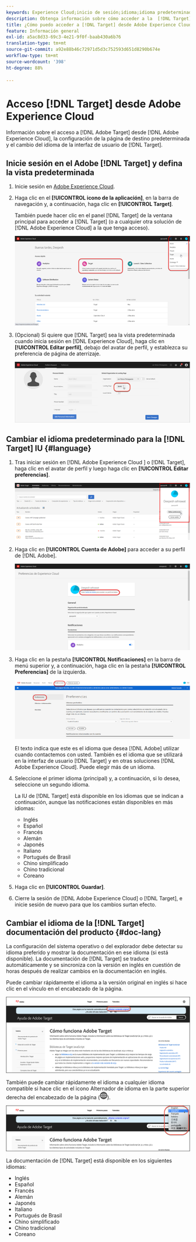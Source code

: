 ```yaml
---
keywords: Experience Cloud;inicio de sesión;idioma;idioma predeterminado de la interfaz de usuario;idioma predeterminado
description: Obtenga información sobre cómo acceder a la  [!DNL Target] from the Adobe Experience Cloud, set your default view, and change the language of the [!DNL Target] IU y la documentación.
title: ¿Cómo puedo acceder a [!DNL Target] desde Adobe Experience Cloud?
feature: Información general
exl-id: a5ac8d33-69c3-4e21-9f0f-baab430a6b76
translation-type: tm+mt
source-git-commit: a92e88b46c72971d5d3c752593d651d8290b674e
workflow-type: tm+mt
source-wordcount: '398'
ht-degree: 88%

---
```


# Acceso [!DNL Target] desde Adobe Experience Cloud

Información sobre el acceso a [!DNL Adobe Target] desde [!DNL Adobe Experience Cloud], la configuración de la página de destino predeterminada y el cambio del idioma de la interfaz de usuario de [!DNL Target].

## Inicie sesión en el Adobe [!DNL Target] y defina la vista predeterminada

1. Inicie sesión en [Adobe Experience Cloud](https://experience.adobe.com/).

1. Haga clic en el **[!UICONTROL icono de la aplicación]**, en la barra de navegación y, a continuación, haga clic en **[!UICONTROL Target]**.

   También puede hacer clic en el panel [!DNL Target] de la ventana principal para acceder a [!DNL Target] (o a cualquier otra solución de [!DNL Adobe Experience Cloud] a la que tenga acceso).

   ![Icono de aplicación](/help/c-intro/assets/appmenu-new.png)

1. (Opcional) Si quiere que [!DNL Target] sea la vista predeterminada cuando inicia sesión en [!DNL Experience Cloud], haga clic en **[!UICONTROL Editar perfil]**, debajo del avatar de perfil, y establezca su preferencia de página de aterrizaje.

   ![Página de destino](/help/c-intro/assets/pagepref-new.png)

## Cambiar el idioma predeterminado para la [!DNL Target] IU {#language}

1. Tras iniciar sesión en [!DNL Adobe Experience Cloud ] o [!DNL Target], haga clic en el avatar de perfil y luego haga clic en **[!UICONTROL Editar preferencias]**.

   ![Editar perfil](/help/c-intro/assets/change-language.png)

1. Haga clic en **[!UICONTROL Cuenta de Adobe]** para acceder a su perfil de [!DNL Adobe].

   ![Cuenta de Adobe](/help/c-intro/assets/adobe-account.png)

1. Haga clic en la pestaña **[!UICONTROL Notificaciones]** en la barra de menú superior y, a continuación, haga clic en la pestaña **[!UICONTROL Preferencias]** de la izquierda.

   ![Idiomas preferidos](/help/c-intro/assets/prefered-language.png)

   El texto indica que este es el idioma que desea [!DNL Adobe] utilizar cuando contactemos con usted. También es el idioma que se utilizará en la interfaz de usuario [!DNL Target] y en otras soluciones [!DNL Adobe Experience Cloud]. Puede elegir más de un idioma.

1. Seleccione el primer idioma (principal) y, a continuación, si lo desea, seleccione un segundo idioma.

   La IU de [!DNL Target] está disponible en los idiomas que se indican a continuación, aunque las notificaciones están disponibles en más idiomas:

   * Inglés
   * Español
   * Francés
   * Alemán
   * Japonés
   * Italiano
   * Portugués de Brasil
   * Chino simplificado
   * Chino tradicional
   * Coreano

1. Haga clic en **[!UICONTROL Guardar]**.

1. Cierre la sesión de [!DNL Adobe Experience Cloud] o [!DNL Target], e inicie sesión de nuevo para que los cambios surtan efecto.

## Cambiar el idioma de la [!DNL Target] documentación del producto {#doc-lang}

La configuración del sistema operativo o del explorador debe detectar su idioma preferido y mostrar la documentación en ese idioma (si está disponible). La documentación de [!DNL Target] se traduce automáticamente y se sincroniza con la versión en inglés en cuestión de horas después de realizar cambios en la documentación en inglés.

Puede cambiar rápidamente el idioma a la versión original en inglés si hace clic en el vínculo en el encabezado de la página.

![Cambiar al idioma original](/help/c-intro/assets/mt-original.png)

También puede cambiar rápidamente el idioma a cualquier idioma compatible si hace clic en el icono Alternador de idioma en la parte superior derecha del encabezado de la página (![alternador de idioma](/help/c-intro/assets/icon-language-switcher.png)).

![alternador de idioma](/help/c-intro/assets/language-switcher.png)

La documentación de [!DNL Target] está disponible en los siguientes idiomas:

* Inglés
* Español
* Francés
* Alemán
* Japonés
* Italiano
* Portugués de Brasil
* Chino simplificado
* Chino tradicional
* Coreano
